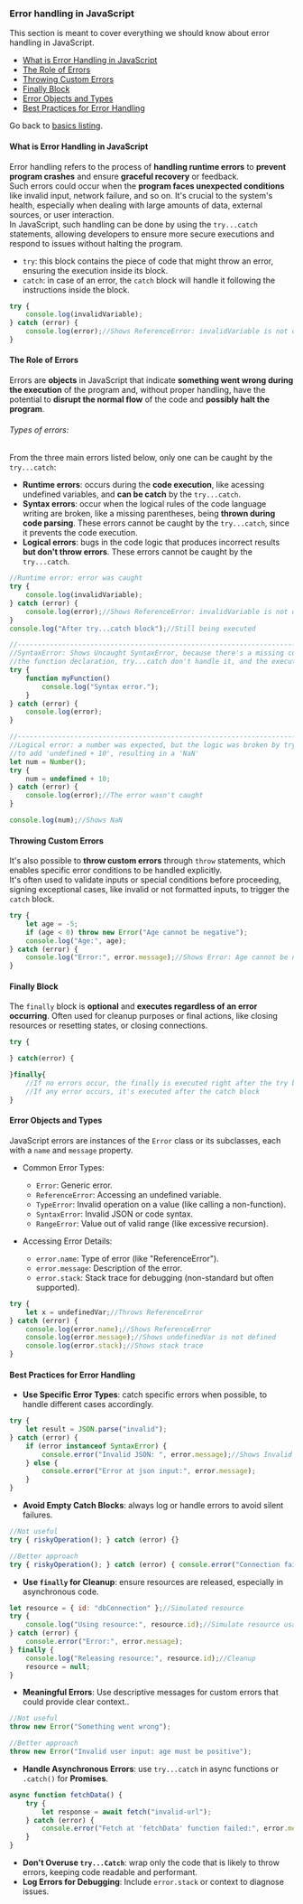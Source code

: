 ### Error handling in JavaScript
This section is meant to cover everything we should know about error handling in JavaScript.  
- [What is Error Handling in JavaScript](#what-is-error-handling-in-javascript)
- [The Role of Errors](#the-role-of-errors)
- [Throwing Custom Errors](#throwing-custom-errors)
- [Finally Block](#finally-block)
- [Error Objects and Types](#error-objects-and-types)
- [Best Practices for Error Handling](#best-practices-for-error-handling)


Go back to [basics listing](https://github.com/luizgdsmdev/-Javascript-studies/blob/main/basics/intro.md).  

#### What is Error Handling in JavaScript
Error handling refers to the process of **handling runtime errors** to **prevent program crashes** and ensure **graceful recovery** or feedback.   
Such errors could occur when the **program faces unexpected conditions** like invalid input, network failure, and so on. It's crucial to the system's health, especially when dealing with large amounts of data, external sources, or user interaction.   
In JavaScript, such handling can be done by using the ``try...catch`` statements, allowing developers to ensure more secure executions and respond to issues without halting the program.
- ``try``: this block contains the piece of code that might throw an error, ensuring the execution inside its block.
- ``catch``: in case of an error, the ``catch`` block will handle it following the instructions inside the block.
````javascript
try {
    console.log(invalidVariable);
} catch (error) {
    console.log(error);//Shows ReferenceError: invalidVariable is not defined
}
````

#### The Role of Errors
Errors are **objects** in JavaScript that indicate **something went wrong during the execution** of the program and, without proper handling, have the potential to **disrupt the normal flow** of the code and **possibly halt the program**. 

###### Types of errors:
From the three main errors listed below, only one can be caught by the ``try...catch``:
- **Runtime errors**: occurs during the **code execution**, like acessing undefined variables, and **can be catch** by the ``try...catch``.
- **Syntax errors**: occur when the logical rules of the code language writing are broken, like a missing parentheses, being **thrown during code parsing**. These errors cannot be caught by the ``try...catch``, since it prevents the code execution.
- **Logical errors**: bugs in the code logic that produces incorrect results **but don't throw errors**. These errors cannot be caught by the ``try...catch``.
````javascript
//Runtime error: error was caught
try {
    console.log(invalidVariable);
} catch (error) {
    console.log(error);//Shows ReferenceError: invalidVariable is not defined
}
console.log("After try...catch block");//Still being executed

//-------------------------------------------------------------------------------------
//SyntaxError: Shows Uncaught SyntaxError, because there's a missing curly bracket at
//the function declaration, try...catch don't handle it, and the execution is halted
try {
    function myFunction()
        console.log("Syntax error.");
    }
} catch (error) {
    console.log(error);
}

//-------------------------------------------------------------------------------------
//Logical error: a number was expected, but the logic was broken by trying
//to add 'undefined + 10', resulting in a 'NaN'
let num = Number();
try {
    num = undefined + 10;
} catch (error) {
    console.log(error);//The error wasn't caught
}

console.log(num);//Shows NaN
````

#### Throwing Custom Errors
It's also possible to **throw custom errors** through ``throw`` statements, which enables specific error conditions to be handled explicitly.   
It's often used to validate inputs or special conditions before proceeding, signing exceptional cases, like invalid or not formatted inputs, to trigger the ``catch`` block.
````javascript
try {
    let age = -5;
    if (age < 0) throw new Error("Age cannot be negative");
    console.log("Age:", age);
} catch (error) {
    console.log("Error:", error.message);//Shows Error: Age cannot be negative
}
````



#### Finally Block
The ``finally`` block is **optional** and **executes regardless of an error occurring**. Often used for cleanup purposes or final actions, like closing resources or resetting states, or closing connections.   
````javascript
try {

} catch(error) {

}finally{
    //If no errors occur, the finally is executed right after the try block
    //If any error occurs, it's executed after the catch block
}
````

#### Error Objects and Types
JavaScript errors are instances of the ``Error`` class or its subclasses, each with a ``name`` and ``message`` property.
- Common Error Types:
  - ``Error``: Generic error.
  - ``ReferenceError``: Accessing an undefined variable.
  - ``TypeError``: Invalid operation on a value (like calling a non-function).
  - ``SyntaxError``: Invalid JSON or code syntax.
  - ``RangeError``: Value out of valid range (like excessive recursion).

- Accessing Error Details:
  - ``error.name``: Type of error (like "ReferenceError").
  - ``error.message``: Description of the error.
  - ``error.stack``: Stack trace for debugging (non-standard but often supported).
````javascript
try {
    let x = undefinedVar;//Throws ReferenceError
} catch (error) {
    console.log(error.name);//Shows ReferenceError
    console.log(error.message);//Shows undefinedVar is not defined
    console.log(error.stack);//Shows stack trace
}
````



#### Best Practices for Error Handling
- **Use Specific Error Types**: catch specific errors when possible, to handle different cases accordingly.
````javascript
try {
    let result = JSON.parse("invalid");
} catch (error) {
    if (error instanceof SyntaxError) {
        console.error("Invalid JSON: ", error.message);//Shows Invalid JSON:  Unexpected token 'i', "invalid" is not valid JSON
    } else {
        console.error("Error at json input:", error.message);
    }
}
````
- **Avoid Empty Catch Blocks**: always log or handle errors to avoid silent failures.
````javascript
//Not useful
try { riskyOperation(); } catch (error) {}

//Better approach
try { riskyOperation(); } catch (error) { console.error("Connection failed at database:", error); }
````

- **Use ``finally`` for Cleanup**: ensure resources are released, especially in asynchronous code.
````javascript
let resource = { id: "dbConnection" };//Simulated resource
try {
    console.log("Using resource:", resource.id);//Simulate resource usage
} catch (error) {
    console.error("Error:", error.message);
} finally {
    console.log("Releasing resource:", resource.id);//Cleanup
    resource = null;
}
````

- **Meaningful Errors**: Use descriptive messages for custom errors that could provide clear context..
````javascript
//Not useful
throw new Error("Something went wrong");

//Better approach
throw new Error("Invalid user input: age must be positive");
````

- **Handle Asynchronous Errors**: use ``try...catch`` in async functions or ``.catch()`` for **Promises**.
````javascript
async function fetchData() {
    try {
        let response = await fetch("invalid-url");
    } catch (error) {
        console.error("Fetch at 'fetchData' function failed:", error.message);
    }
}
````

- **Don't Overuse ``try...Catch``**: wrap only the code that is likely to throw errors, keeping code readable and performant.
- **Log Errors for Debugging**: Include ``error.stack`` or context to diagnose issues.
